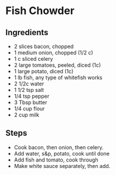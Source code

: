 # Fish Chowder

## Ingredients

* 2 slices bacon, chopped
* 1 medium onion, chopped \(1/2 c\)
* 1 c sliced celery
* 2 large tomatoes, peeled, diced \(1c\)
* 1 large potato, diced \(1c\)
* 1 lb fish, any type of whitefish works
* 2 1/2c water
* 1 1/2 tsp salt
* 1/4 tsp pepper
* 3 Tbsp butter
* 1/4 cup flour
* 2 cup milk

## Steps

* Cook bacon, then onion, then celery.
* Add water, s&p, potato, cook until done
* Add fish and tomato, cook through
* Make white sauce separately, then add.

